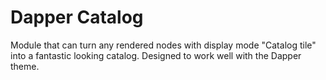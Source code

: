 Dapper Catalog
======

Module that can turn any rendered nodes with display mode "Catalog tile" into a fantastic looking catalog. Designed to work well with the Dapper theme.
